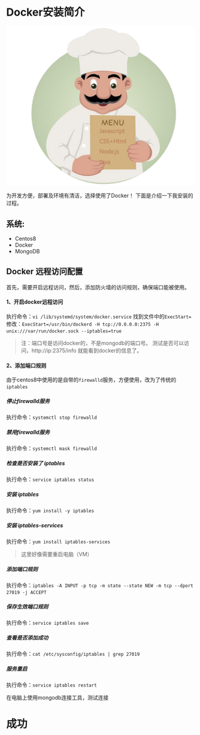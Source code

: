 # Docker安装简介

![欢迎来到Coding的厨房！](amWiki/images/logo.png "欢迎来到Coding的厨房！")

为开发方便，部署及环境有清洁，选择使用了Docker！
下面是介绍一下我安装的过程。

## 系统:
- Centos8
- Docker
- MongoDB

## Docker 远程访问配置
首先，需要开启远程访问，然后，添加防火墙的访问规则，确保端口能被使用。
#### 1、开启docker远程访问
执行命令：`vi /lib/systemd/system/docker.service`
找到文件中的`ExecStart=`
修改：`ExecStart=/usr/bin/dockerd -H tcp://0.0.0.0:2375 -H unix:///var/run/docker.sock --iptables=true`
>注：端口号是访问docker的，不是mongodb的端口号。
测试是否可以访问，http://ip:2375/info 就能看到docker的信息了。

#### 2、添加端口规则
由于centos8中使用的是自带的`firewalld`服务，方便使用，改为了传统的`iptables`
##### 停止firewalld服务
执行命令：`systemctl stop firewalld`
##### 禁用firewalld服务
执行命令：`systemctl mask firewalld`

##### 检查是否安装了 iptables
执行命令：`service iptables status`
##### 安装 iptables
执行命令：`yum install -y iptables`
##### 安装 iptables-services
执行命令：`yum install iptables-services`
>这里好像需要重启电脑（VM）

##### 添加端口规则
执行命令：`iptables -A INPUT -p tcp -m state --state NEW -m tcp --dport 27019 -j ACCEPT`
##### 保存生效端口规则
执行命令：`service iptables save`
##### 查看是否添加成功
执行命令：`cat /etc/sysconfig/iptables | grep 27019`
##### 服务重启
执行命令：`service iptables restart`

在电脑上使用mongodb连接工具，测试连接
# 成功
